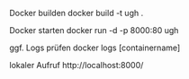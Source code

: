 Docker builden
docker build -t ugh .

Docker starten
docker run -d -p 8000:80 ugh

ggf. Logs prüfen
docker logs [containername]

lokaler Aufruf
http://localhost:8000/